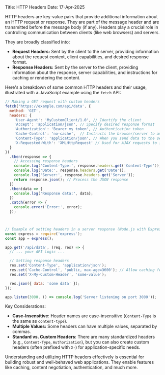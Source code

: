 Title: HTTP Headers
Date: 17-Apr-2025

HTTP headers are key-value pairs that provide additional information about an HTTP request or response. They are part of the message header and are transmitted before the message body (if any). Headers play a crucial role in controlling communication between clients (like web browsers) and servers.

They are broadly classified into:

*   **Request Headers:** Sent by the client to the server, providing information about the request context, client capabilities, and desired response format.
*   **Response Headers:** Sent by the server to the client, providing information about the response, server capabilities, and instructions for caching or rendering the content.

Here's a breakdown of some common HTTP headers and their usage, illustrated with a JavaScript example using the `fetch` API:

```javascript
// Making a GET request with custom headers
fetch('https://example.com/api/data', {
  method: 'GET',
  headers: {
    'User-Agent': 'MyCustomClient/1.0', // Identify the client
    'Accept': 'application/json', // Specify desired response format
    'Authorization': 'Bearer my_token', // Authentication token
    'Cache-Control': 'no-cache',  // Instructs the browser/server to avoid caching.
    'Content-Type': 'application/json', // When you send data to the server
    'X-Requested-With': 'XMLHttpRequest' // Used for AJAX requests to identify them as such.
  }
})
  .then(response => {
    // Accessing response headers
    console.log('Content-Type:', response.headers.get('Content-Type'));
    console.log('Date:', response.headers.get('Date'));
    console.log('Server:', response.headers.get('Server'));
    return response.json(); // Process the JSON response
  })
  .then(data => {
    console.log('Response data:', data);
  })
  .catch(error => {
    console.error('Error:', error);
  });



// Example of setting headers in a server response (Node.js with Express)
const express = require('express');
const app = express();

app.get('/api/data', (req, res) => {
  // ... your API logic ...

  // Setting response headers
  res.set('Content-Type', 'application/json');
  res.set('Cache-Control', 'public, max-age=3600'); // Allow caching for 1 hour
  res.set('X-My-Custom-Header', 'some-value');

  res.json({ data: 'some data' }); 
});

app.listen(3000, () => console.log('Server listening on port 3000'));
```



Key Considerations:

*   **Case-Insensitive:** Header names are case-insensitive (`Content-Type` is the same as `content-type`).
*   **Multiple Values:** Some headers can have multiple values, separated by commas.
*   **Standard vs. Custom Headers:** There are many standardized headers (e.g., `Content-Type`, `Authorization`), but you can also create custom headers (often prefixed with `X-`) for application-specific needs.


Understanding and utilizing HTTP headers effectively is essential for building robust and well-behaved web applications. They enable features like caching, content negotiation, authentication, and much more.
